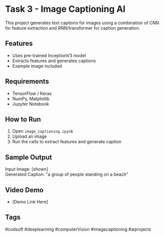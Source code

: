# Task 3 - Image Captioning AI

This project generates text captions for images using a combination of CNN for feature extraction and RNN/transformer for caption generation.

## Features
- Uses pre-trained InceptionV3 model
- Extracts features and generates captions
- Example image included

## Requirements
- TensorFlow / Keras
- NumPy, Matplotlib
- Jupyter Notebook

## How to Run
1. Open `image_captioning.ipynb`
2. Upload an image
3. Run the cells to extract features and generate caption

## Sample Output
Input Image: [shown]  
Generated Caption: "a group of people standing on a beach"

## Video Demo
- [Demo Link Here]

## Tags
#codsoft #deeplearning #computerVision #imagecaptioning #aiprojects

